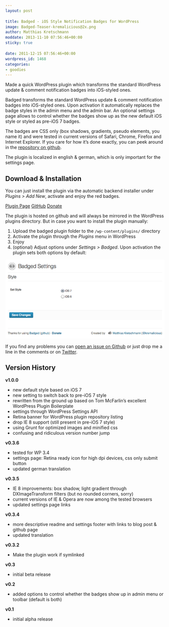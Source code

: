 ```yaml
---
layout: post

title: Badged - iOS Style Notification Badges for WordPress
image: Badged-Teaser-kremalicious@2x.png
author: Matthias Kretschmann
moddate: 2013-11-10 07:56:46+00:00
sticky: true

date: 2011-12-15 07:56:46+00:00
wordpress_id: 1468
categories:
- goodies
---
```


Made a quick WordPress plugin which transforms the standard WordPress update & comment notification badges into iOS-styled ones.

Badged transforms the standard WordPress update & comment notification badges into iOS-styled ones. Upon activation it automatically replaces the badge styles in the admin menu and the admin bar. An optional settings page allows to control whether the badges show up as the new default iOS style or styled as pre-iOS 7 badges.

The badges are CSS only (box shadows, gradients, pseudo elements, you name it) and were tested in current versions of Safari, Chrome, Firefox and Internet Explorer. If you care for how it’s done exactly, you can peek around in the [repository on github](https://github.com/kremalicious/Badged/).

The plugin is localized in english & german, which is only important for the settings page.

## Download & Installation

You can just install the plugin via the automatic backend installer under _Plugins > Add New_, activate and enjoy the red badges.

<p class="clearfix">
<a href="http://wordpress.org/extend/plugins/badged" class="btn btn-primary btn-block icon-wordpress-alt col2">Plugin Page</a> 
<a class="btn btn-primary btn-block icon-github-alt col2" href="https://github.com/kremalicious/Badged">GitHub</a> 
<a href="http://krlc.us/givecoffee" class="icon-heart btn btn-block col2">Donate</a>
</p>

The plugin is hosted on github and will always be mirrored in the WordPress plugins directory. But in case you want to install the plugin manually:
	
  1. Upload the badged plugin folder to the `/wp-content/plugins/` directory
  2. Activate the plugin through the _Plugins_ menu in WordPress
  3. Enjoy
  4. (optional) Adjust options under _Settings > Badged_. Upon activation the plugin sets both options by default: 

![](/media/badged-settings.png)

If you find any problems you can [open an issue on Github](https://github.com/kremalicious/Badged/issues) or just drop me a line in the comments or on [Twitter](http://twitter.com/kremalicious).

## Version History

**v1.0.0**

  * new default style based on iOS 7
  * new setting to switch back to pre-iOS 7 style
  * rewritten from the ground up based on Tom McFarlin’s excellent WordPress Plugin Boilerplate
  * settings through WordPress Settings API
  * Retina banner for WordPress plugin repository listing
  * drop IE 8 support (still present in pre-iOS 7 style)
  * using Grunt for optimized images and minified css
  * confusing and ridiculous version number jump

**v0.3.6**

  * tested for WP 3.4
  * settings page: Retina ready icon for high dpi devices, css only submit button
  * updated german translation

**v0.3.5**

  * IE 8 improvements: box shadow, light gradient through DXImageTransform filters (but no rounded corners, sorry)
  * current versions of IE & Opera are now among the tested browsers
  * updated settings page links


**v0.3.4**
	
  * more descriptive readme and settings footer with links to blog post & github page
  * updated translation

**v0.3.2**
	
  * Make the plugin work if symlinked

**v0.3**
	
  * initial beta release


**v0.2**
	
  * added options to control whether the badges show up in admin menu or toolbar (default is both)

**v0.1**
	
  * initial alpha release

